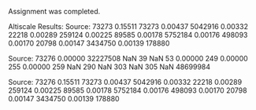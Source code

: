 Assignment was completed.

Altiscale Results:
Source: 73273
0.15511 73273
0.00437 5042916
0.00332 22218
0.00289 259124
0.00225 89585
0.00178 5752184
0.00176 498093
0.00170 20798
0.00147 3434750
0.00139 178880

Source: 73276
0.00000 32227508
NaN 39
NaN 53
0.00000 249
0.00000 255
0.00000 259
NaN 290
NaN 303
NaN 305
NaN 48699984


Source: 73276
0.15511 73273
0.00437 5042916
0.00332 22218
0.00289 259124
0.00225 89585
0.00178 5752184
0.00176 498093
0.00170 20798
0.00147 3434750
0.00139 178880
